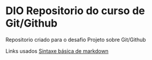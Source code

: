 # DIO Repositorio do curso de Git/Github
Repositorio criado para o desafio Projeto sobre Git/Github

Links usados 
[Sintaxe básica de markdown](https://www.markdownguide.org/basic-syntax/)
